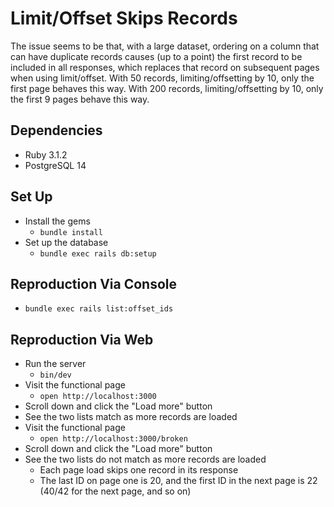 # Limit/Offset Skips Records

The issue seems to be that, with a large dataset, ordering on a column that can have duplicate records causes (up to a point) the first record to be included in all responses, which replaces that record on subsequent pages when using limit/offset.
With 50 records, limiting/offsetting by 10, only the first page behaves this way.
With 200 records, limiting/offsetting by 10, only the first 9 pages behave this way.

## Dependencies

- Ruby 3.1.2
- PostgreSQL 14

## Set Up

- Install the gems
  - `bundle install`
- Set up the database
  - `bundle exec rails db:setup`

## Reproduction Via Console

- `bundle exec rails list:offset_ids`

## Reproduction Via Web

- Run the server
  - `bin/dev`
- Visit the functional page
  - `open http://localhost:3000`
- Scroll down and click the "Load more" button
- See the two lists match as more records are loaded
- Visit the functional page
  - `open http://localhost:3000/broken`
- Scroll down and click the "Load more" button
- See the two lists do not match as more records are loaded
  - Each page load skips one record in its response
  - The last ID on page one is 20, and the first ID in the next page is 22 (40/42 for the next page, and so on)
